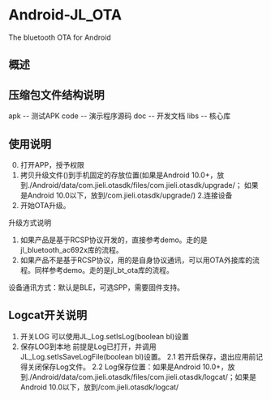 # Android-JL_OTA
The bluetooth OTA for Android

概述
------------
 ## 压缩包文件结构说明
  apk -- 测试APK
  code -- 演示程序源码
  doc -- 开发文档
  libs -- 核心库
  
  
 ## 使用说明
 0. 打开APP，授予权限
 1. 拷贝升级文件()到手机固定的存放位置(如果是Android 10.0+，放到./Android/data/com.jieli.otasdk/files/com.jieli.otasdk/upgrade/；
 如果是Android 10.0以下，放到/com.jieli.otasdk/upgrade/)
 2.连接设备
 3. 开始OTA升级。

 
 升级方式说明
 1. 如果产品是基于RCSP协议开发的，直接参考demo。走的是jl_bluetooth_ac692x库的流程。
 2. 如果产品不是基于RCSP协议，用的是自身协议通讯，可以用OTA外接库的流程。同样参考demo。走的是jl_bt_ota库的流程。
 
 
 设备通讯方式：默认是BLE，可选SPP，需要固件支持。
 
 
 ## Logcat开关说明
 1. 开关LOG 可以使用JL_Log.setIsLog(boolean bl)设置
 2. 保存LOG到本地 前提是Log已打开，并调用JL_Log.setIsSaveLogFile(boolean bl)设置。
	2.1 若开启保存，退出应用前记得关闭保存Log文件。
	2.2 Log保存位置：如果是Android 10.0+，放到./Android/data/com.jieli.otasdk/files/com.jieli.otasdk/logcat/；如果是Android 10.0以下，放到/com.jieli.otasdk/logcat/